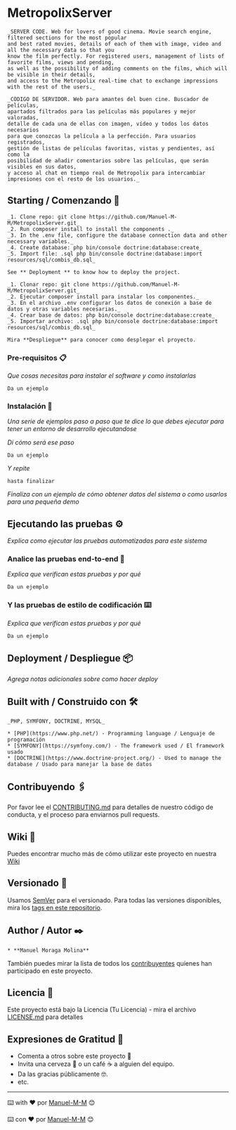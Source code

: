 # MetropolixServer

```
_SERVER CODE. Web for lovers of good cinema. Movie search engine, filtered sections for the most popular  
and best rated movies, details of each of them with image, video and all the necessary data so that you  
know the film perfectly. For registered users, management of lists of favorite films, views and pending,  
as well as the possibility of adding comments on the films, which will be visible in their details,  
and access to the Metropolix real-time chat to exchange impressions with the rest of the users._
```
```
_CÓDIGO DE SERVIDOR. Web para amantes del buen cine. Buscador de películas,  
apartados filtrados para las películas más populares y mejor valoradas,  
detalle de cada una de ellas con imagen, vídeo y todos los datos necesarios  
para que conozcas la película a la perfección. Para usuarios registrados,  
gestión de listas de películas favoritas, vistas y pendientes, así como la  
posibilidad de añadir comentarios sobre las películas, que serán visibles en sus datos,  
y acceso al chat en tiempo real de Metropolix para intercambiar impresiones con el resto de los usuarios._ 
```

## Starting / Comenzando 🚀

```
_1. Clone repo: git clone https://github.com/Manuel-M-M/MetropolixServer.git_  
_2. Run composer install to install the components ._  
_3. In the .env file, configure the database connection data and other necessary variables._  
_4. Create database: php bin/console doctrine:database:create_  
_5. Import file: .sql php bin/console doctrine:database:import resources/sql/combis_db.sql_
```
```
See ** Deployment ** to know how to deploy the project. 
```
```
_1. Clonar repo: git clone https://github.com/Manuel-M-M/MetropolixServer.git_  
_2. Ejecutar composer install para instalar los componentes._  
_3. En el archivo .env configurar los datos de conexión a base de datos y otras variables necesarias._  
_4. Crear base de datos: php bin/console doctrine:database:create_  
_5. Importar archivo: .sql php bin/console doctrine:database:import resources/sql/combis_db.sql_
```
```
Mira **Despliegue** para conocer como desplegar el proyecto.
```

### Pre-requisitos 📋

_Que cosas necesitas para instalar el software y como instalarlas_

```
Da un ejemplo
```

### Instalación 🔧

_Una serie de ejemplos paso a paso que te dice lo que debes ejecutar para tener un entorno de desarrollo ejecutandose_

_Dí cómo será ese paso_

```
Da un ejemplo
```

_Y repite_

```
hasta finalizar
```

_Finaliza con un ejemplo de cómo obtener datos del sistema o como usarlos para una pequeña demo_

## Ejecutando las pruebas ⚙️

_Explica como ejecutar las pruebas automatizadas para este sistema_

### Analice las pruebas end-to-end 🔩

_Explica que verifican estas pruebas y por qué_

```
Da un ejemplo
```

### Y las pruebas de estilo de codificación ⌨️

_Explica que verifican estas pruebas y por qué_

```
Da un ejemplo
```

## Deployment / Despliegue 📦

_Agrega notas adicionales sobre como hacer deploy_

## Built with / Construido con 🛠️

```
_PHP, SYMFONY, DOCTRINE, MYSQL_
```
```
* [PHP](https://www.php.net/) - Programming language / Lenguaje de programación 
* [SYMFONY](https://symfony.com/) - The framework used / El framework usado
* [DOCTRINE](https://www.doctrine-project.org/) - Used to manage the database / Usado para manejar la base de datos
```

## Contribuyendo 🖇️

Por favor lee el [CONTRIBUTING.md](https://gist.github.com/villanuevand/xxxxxx) para detalles de nuestro código de conducta, y el proceso para enviarnos pull requests.

## Wiki 📖

Puedes encontrar mucho más de cómo utilizar este proyecto en nuestra [Wiki](https://github.com/tu/proyecto/wiki)

## Versionado 📌

Usamos [SemVer](http://semver.org/) para el versionado. Para todas las versiones disponibles, mira los [tags en este repositorio](https://github.com/tu/proyecto/tags).

## Author / Autor ✒️

```
* **Manuel Moraga Molina**
``` 

También puedes mirar la lista de todos los [contribuyentes](https://github.com/your/project/contributors) quíenes han participado en este proyecto. 

## Licencia 📄

Este proyecto está bajo la Licencia (Tu Licencia) - mira el archivo [LICENSE.md](LICENSE.md) para detalles

## Expresiones de Gratitud 🎁

* Comenta a otros sobre este proyecto 📢
* Invita una cerveza 🍺 o un café ☕ a alguien del equipo. 
* Da las gracias públicamente 🤓.
* etc.



---
⌨️ with ❤️ por [Manuel-M-M](https://github.com/Manuel-M-M) 😊

⌨️ con ❤️ por [Manuel-M-M](https://github.com/Manuel-M-M) 😊

